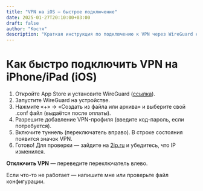 ```yaml
---
title: "VPN на iOS — быстрое подключение"
date: 2025-01-27T20:10:00+03:00
draft: false
author: "Костя"
description: "Краткая инструкция по подключению к VPN через WireGuard на iPhone и iPad."
---
```


# Как быстро подключить VPN на iPhone/iPad (iOS)

1. Откройте App Store и установите WireGuard ([ссылка](https://itunes.apple.com/us/app/wireguard/id1441195209?ls=1&mt=8)).
2. Запустите WireGuard на устройстве.
3. Нажмите «+» → «Создать из файла или архива» и выберите свой .conf файл (выдаётся после оплаты).
4. Разрешите добавление VPN-профиля (введите код-пароль, если потребуется).
5. Включите туннель (переключатель вправо). В строке состояния появится значок VPN.
6. Готово! Для проверки — зайдите на [2ip.ru](https://2ip.ru/) и убедитесь, что IP изменился.

**Отключить VPN** — переведите переключатель влево.

Если что-то не работает — напишите мне или проверьте файл конфигурации.
